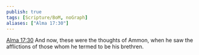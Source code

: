 ```yaml
---
publish: true
tags: [Scripture/BoM, noGraph]
aliases: ["Alma 17:30"]
---
```

[Alma 17:30](https://churchofjesuschrist.org/study/scriptures/bofm/alma/17?lang=eng&id=p30#p30) And now, these were the thoughts of Ammon, when he saw the afflictions of those whom he termed to be his brethren.
